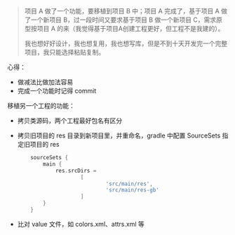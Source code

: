> 项目 A 做了一个功能，要移植到项目 B 中；项目 A 完成了，基于项目 A 做了一个新项目 B，过一段时间又要求基于项目 B 做一个新项目 C，需求原型按项目 A 的来（我觉得基于项目A创建工程更好，但工程不是我建的）。
>
> 我也想好好设计，我也想复用，我也想写库，但是不到十天开发完一个完整项目，我只能选择粘贴复制。

心得：

- 做减法比做加法容易
- 完成一个功能时记得 commit



移植另一个工程的功能：

* 拷贝类源码，两个工程最好包名有区分

* 拷贝旧项目的 res 目录到新项目里，并重命名，gradle 中配置 SourceSets 指定旧项目的 res

  ```groovy
      sourceSets {
          main {
              res.srcDirs =
                      [
                              'src/main/res',
                              'src/main/res-gb'
                      ]
          }
      }
  ```

* 比对 value 文件，如 colors.xml、attrs.xml 等

  
